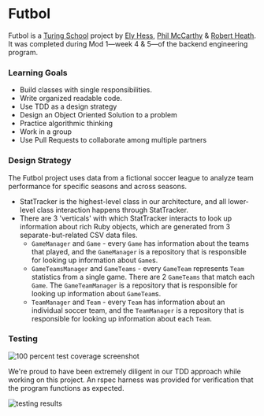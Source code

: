 # Futbol

Futbol is a [Turing School](https://turing.io/) project by [Ely Hess](https://github.com/elyhess), [Phil McCarthy](https://github.com/philmccarthy) & [Robert Heath](https://github.com/kaiheiongaku). It was completed during Mod 1—week 4 & 5—of the backend engineering program.

### Learning Goals
- Build classes with single responsibilities.
- Write organized readable code.
- Use TDD as a design strategy
- Design an Object Oriented Solution to a problem
- Practice algorithmic thinking
- Work in a group
- Use Pull Requests to collaborate among multiple partners

### Design Strategy
The Futbol project uses data from a fictional soccer league to analyze team performance for specific seasons and across seasons.

- StatTracker is the highest-level class in our architecture, and all lower-level class interaction happens through StatTracker.
- There are 3 'verticals' with which StatTracker interacts to look up information about rich Ruby objects, which are generated from 3 separate-but-related CSV data files.
  - `GameManager` and `Game` - every `Game` has information about the teams that played, and the `GameManager` is a repository that is responsible for looking up information about `Game`s.
  - `GameTeamsManager` and `GameTeams` - every `GameTeam` represents `Team` statistics from a single game. There are 2 `GameTeams` that match each `Game`. The `GameTeamManager` is a repository that is responsible for looking up information about `GameTeam`s.
  - `TeamManager` and `Team` - every `Team` has information about an individual soccer team, and the `TeamManager` is a repository that is responsible for looking up information about each `Team`.

### Testing
![100 percent test coverage screenshot](https://i.imgur.com/Dz3sQRm.png)

We're proud to have been extremely diligent in our TDD approach while working on this project. An rspec harness was provided for verification that the program functions as expected.

![testing results](https://i.imgur.com/2KBHCKG.png)
